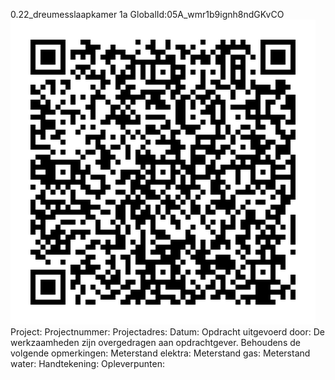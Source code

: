 0.22_dreumesslaapkamer 1a
GlobalId:05A_wmr1b9ignh8ndGKvCO
![picture](https://github.com/C-Claus/Data-Files/blob/master/QR_codes/KDV/0.22_dreumesslaapkamer%201a.png)
Project:
Projectnummer:
Projectadres:
Datum:
Opdracht uitgevoerd door:
De werkzaamheden zijn overgedragen aan opdrachtgever. Behoudens de volgende opmerkingen:
Meterstand elektra:
Meterstand gas:
Meterstand water:
Handtekening:
Opleverpunten:
